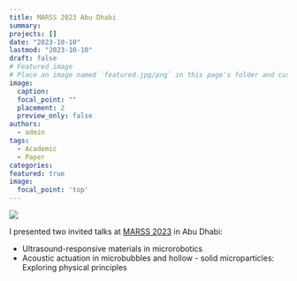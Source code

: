 ```yaml
---
title: MARSS 2023 Abu Dhabi
summary:
projects: []
date: "2023-10-10"
lastmod: "2023-10-10"
draft: false
# Featured image
# Place an image named `featured.jpg/png` in this page's folder and customize its options here.
image:
  caption:
  focal_point: ""
  placement: 2
  preview_only: false
authors:
  - admin
tags:
  - Academic
  - Paper
categories:
featured: true
image:
  focal_point: 'top'
---
```


![](https://marss-conference.org/blog/wp-content/uploads/2022/10/20221020_Header.png)

I presented two invited talks at [MARSS 2023](https://marss-conference.org/) in Abu Dhabi:

- Ultrasound-responsive materials in microrobotics
- Acoustic actuation in microbubbles and hollow - solid microparticles: Exploring physical principles
